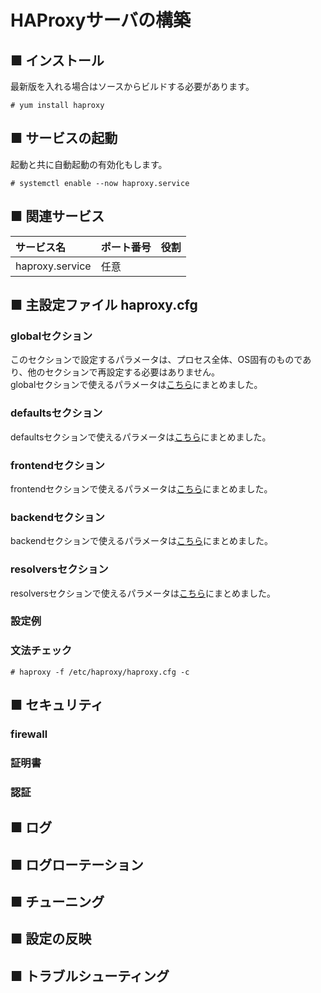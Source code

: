 # HAProxyサーバの構築
## ■ インストール
最新版を入れる場合はソースからビルドする必要があります。
```
# yum install haproxy
```
## ■ サービスの起動
起動と共に自動起動の有効化もします。
```
# systemctl enable --now haproxy.service
```
## ■ 関連サービス
|サービス名|ポート番号|役割|
|:---|:---|:---|
|haproxy.service|任意||

## ■ 主設定ファイル haproxy.cfg
### globalセクション
このセクションで設定するパラメータは、プロセス全体、OS固有のものであり、他のセクションで再設定する必要はありません。  
globalセクションで使えるパラメータは[こちら]()にまとめました。
### defaultsセクション
defaultsセクションで使えるパラメータは[こちら]()にまとめました。
### frontendセクション
frontendセクションで使えるパラメータは[こちら]()にまとめました。
### backendセクション
backendセクションで使えるパラメータは[こちら]()にまとめました。
### resolversセクション
resolversセクションで使えるパラメータは[こちら]()にまとめました。
### 設定例
### 文法チェック
```
# haproxy -f /etc/haproxy/haproxy.cfg -c
```
## ■ セキュリティ
### firewall
### 証明書
### 認証
## ■ ログ
## ■ ログローテーション
## ■ チューニング
## ■ 設定の反映
## ■ トラブルシューティング
